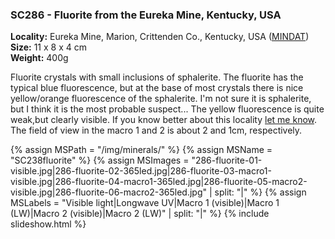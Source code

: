 
### SC286 - Fluorite from the Eureka Mine, Kentucky, USA

**Locality:** Eureka Mine, Marion, Crittenden Co., Kentucky, USA ([MINDAT](https://www.mindat.org/loc-63261.html))  
**Size:** 11 x 8 x 4 cm  
**Weight:** 400g  

Fluorite crystals with small inclusions of sphalerite. The fluorite has the
typical blue fluorescence, but at the base of most crystals there is nice
yellow/orange fluorescence of the sphalerite. I'm not sure it is sphalerite,
but I think it is the most probable suspect... The yellow fluorescence is quite
weak,but clearly visible. If you know better about this locality [let me know](/contact/).
The field of view in the macro 1 and 2 is about 2 and 1cm, respectively.

{% assign MSPath = "/img/minerals/" %}
{% assign MSName = "SC238fluorite" %}
{% assign MSImages = "286-fluorite-01-visible.jpg|286-fluorite-02-365led.jpg|286-fluorite-03-macro1-visible.jpg|286-fluorite-04-macro1-365led.jpg|286-fluorite-05-macro2-visible.jpg|286-fluorite-06-macro2-365led.jpg" | split: "|" %}
{% assign MSLabels = "Visible light|Longwave UV|Macro 1 (visible)|Macro 1 (LW)|Macro 2 (visible)|Macro 2 (LW)" | split: "|" %}
{% include slideshow.html %}

